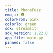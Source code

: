 ```yaml
---
title: PhoneFuzz
emoji: 🕵️
colorFrom: pink
colorTo: green
sdk: streamlit
sdk_version: 1.22.0
app_file: main.py
pinned: false
---
```

